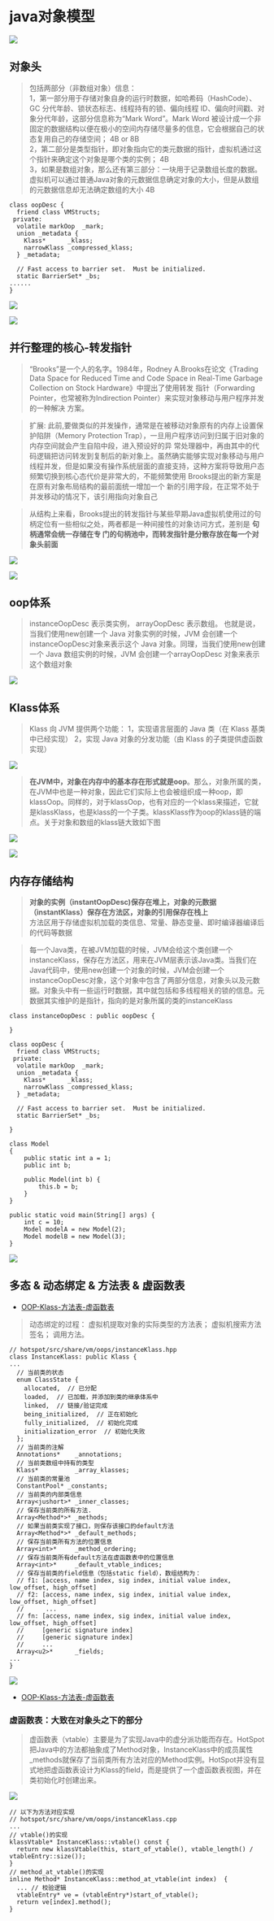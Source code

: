 # java对象模型


![](./res/object-struct.png "")


## 对象头

>包括两部分（非数组对象）信息：    
>1，第一部分用于存储对象自身的运行时数据，如哈希码（HashCode）、GC 分代年龄、锁状态标志、线程持有的锁、偏向线程 ID、偏向时间戳、对象分代年龄，这部分信息称为“Mark Word”。Mark Word 被设计成一个非固定的数据结构以便在极小的空间内存储尽量多的信息，它会根据自己的状态复用自己的存储空间； 4B or 8B     
>2，第二部分是类型指针，即对象指向它的类元数据的指针，虚拟机通过这个指针来确定这个对象是哪个类的实例；  4B    
>3，如果是数组对象，那么还有第三部分：一块用于记录数组长度的数据。虚拟机可以通过普通Java对象的元数据信息确定对象的大小，但是从数组的元数据信息却无法确定数组的大小  4B     
```
class oopDesc {
  friend class VMStructs;
 private:
  volatile markOop  _mark;
  union _metadata {
    Klass*      _klass;
    narrowKlass _compressed_klass;
  } _metadata;

  // Fast access to barrier set.  Must be initialized.
  static BarrierSet* _bs;
......
}
```


![](./res/ObjectHeader.png "")

![](./res/markwordstruct.png "")

## 并行整理的核心-转发指针

>“Brooks”是一个人的名字。1984年，Rodney A.Brooks在论文《Trading Data Space for Reduced Time and Code Space in Real-Time Garbage Collection on Stock Hardware》中提出了使用转发 指针（Forwarding Pointer，也常被称为Indirection Pointer）来实现对象移动与用户程序并发的一种解决 方案。

>扩展: 此前,要做类似的并发操作，通常是在被移动对象原有的内存上设置保护陷阱（Memory Protection Trap），一旦用户程序访问到归属于旧对象的内存空间就会产生自陷中段，进入预设好的异 常处理器中，再由其中的代码逻辑把访问转发到复制后的新对象上。虽然确实能够实现对象移动与用户线程并发，但是如果没有操作系统层面的直接支持，这种方案将导致用户态频繁切换到核心态代价是非常大的，不能频繁使用
Brooks提出的新方案是在原有对象布局结构的最前面统一增加一个 新的引用字段，在正常不处于并发移动的情况下，该引用指向对象自己

>从结构上来看，Brooks提出的转发指针与某些早期Java虚拟机使用过的句柄定位有一些相似之处，两者都是一种间接性的对象访问方式，差别是 **句柄通常会统一存储在专 门的句柄池中，而转发指针是分散存放在每一个对象头前面**

![](./res/brooks-pointer1.jpg "")

![](./res/brooks-pointer.jpg "")

## oop体系
>instanceOopDesc 表示类实例， arrayOopDesc 表示数组。 也就是说，当我们使用new创建一个 Java 对象实例的时候，JVM 会创建一个instanceOopDesc对象来表示这个 Java 对象。同理，当我们使用new创建一个 Java 数组实例的时候，JVM 会创建一个arrayOopDesc 对象来表示这个数组对象


![](./res/oopDes-Objectk.awebp "")

## Klass体系
>Klass 向 JVM 提供两个功能：
>1，实现语言层面的 Java 类（在 Klass 基类中已经实现）
>2，实现 Java 对象的分发功能（由 Klass 的子类提供虚函数实现）

![](./res/Klass.awebp "")


>**在JVM中，对象在内存中的基本存在形式就是oop**。那么，对象所属的类，在JVM中也是一种对象，因此它们实际上也会被组织成一种oop，即klassOop。同样的，对于klassOop，也有对应的一个klass来描述，它就是klassKlass，也是klass的一个子类。klassKlass作为oop的klass链的端点。关于对象和数组的klass链大致如下图

![](./res/klass-oop.awebp "")

![](./res/oop-klassKlass.awebp "")

## 内存存储结构
>**对象的实例（instantOopDesc)保存在堆上，对象的元数据（instantKlass）保存在方法区，对象的引用保存在栈上**     
>方法区用于存储虚拟机加载的类信息、常量、静态变量、即时编译器编译后的代码等数据   

>每一个Java类，在被JVM加载的时候，JVM会给这个类创建一个instanceKlass，保存在方法区，用来在JVM层表示该Java类。当我们在Java代码中，使用new创建一个对象的时候，JVM会创建一个instanceOopDesc对象，这个对象中包含了两部分信息，对象头以及元数据。对象头中有一些运行时数据，其中就包括和多线程相关的锁的信息。元数据其实维护的是指针，指向的是对象所属的类的instanceKlass

```
class instanceOopDesc : public oopDesc {

}

class oopDesc {
  friend class VMStructs;
 private:
  volatile markOop  _mark;
  union _metadata {
    Klass*      _klass;
    narrowKlass _compressed_klass;
  } _metadata;

  // Fast access to barrier set.  Must be initialized.
  static BarrierSet* _bs;

}
```


```
class Model
{
    public static int a = 1;
    public int b;

    public Model(int b) {
        this.b = b;
    }
}

public static void main(String[] args) {
    int c = 10;
    Model modelA = new Model(2);
    Model modelB = new Model(3);
}

```

![](./res/code-mem-object.awebp "")

## 多态 & 动态绑定 & 方法表 & 虚函数表

* [OOP-Klass-方法表-虚函数表](https://zhuanlan.zhihu.com/p/104725313)

>动态绑定的过程：
虚拟机提取对象的实际类型的方法表；
虚拟机搜索方法签名；
调用方法。    

```
// hotspot/src/share/vm/oops/instanceKlass.hpp
class InstanceKlass: public Klass {
...
  // 当前类的状态
  enum ClassState {
    allocated,  // 已分配
    loaded,  // 已加载，并添加到类的继承体系中
    linked,  // 链接/验证完成
    being_initialized,  // 正在初始化
    fully_initialized,  // 初始化完成
    initialization_error  // 初始化失败
  };
  // 当前类的注解
  Annotations*    _annotations;
  // 当前类数组中持有的类型
  Klass*          _array_klasses;
  // 当前类的常量池
  ConstantPool* _constants;
  // 当前类的内部类信息
  Array<jushort>* _inner_classes;
  // 保存当前类的所有方法.
  Array<Method*>* _methods;
  // 如果当前类实现了接口，则保存该接口的default方法
  Array<Method*>* _default_methods;
  // 保存当前类所有方法的位置信息
  Array<int>*     _method_ordering;
  // 保存当前类所有default方法在虚函数表中的位置信息
  Array<int>*     _default_vtable_indices;
  // 保存当前类的field信息（包括static field），数组结构为：
  // f1: [access, name index, sig index, initial value index, low_offset, high_offset]
  // f2: [access, name index, sig index, initial value index, low_offset, high_offset]
  //      ...
  // fn: [access, name index, sig index, initial value index, low_offset, high_offset]
  //     [generic signature index]
  //     [generic signature index]
  //     ...
  Array<u2>*      _fields;
...
}
```

![](./res/OOP-Klass-Mem.png "")

* [OOP-Klass-方法表-虚函数表](https://zhuanlan.zhihu.com/p/104725313)

### 虚函数表：大致在对象头之下的部分
>虚函数表（vtable）主要是为了实现Java中的虚分派功能而存在。HotSpot把Java中的方法都抽象成了Method对象，InstanceKlass中的成员属性_methods就保存了当前类所有方法对应的Method实例。HotSpot并没有显式地把虚函数表设计为Klass的field，而是提供了一个虚函数表视图，并在类初始化时创建出来。

![](./res/OOP-Klass-newObject-mem.jpg "")

```
// 以下为方法对应实现
// hotspot/src/share/vm/oops/instanceKlass.cpp
...
// vtable()的实现
klassVtable* InstanceKlass::vtable() const {
  return new klassVtable(this, start_of_vtable(), vtable_length() / vtableEntry::size());
}
// method_at_vtable()的实现
inline Method* InstanceKlass::method_at_vtable(int index)  {
  ... // 校验逻辑
  vtableEntry* ve = (vtableEntry*)start_of_vtable();
  return ve[index].method();
}
```






